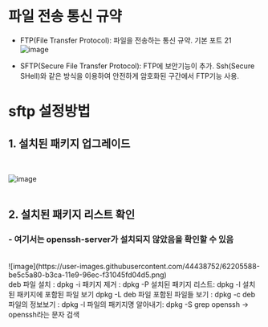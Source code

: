 # 파일 전송 통신 규약
- FTP(File Transfer Protocol): 파일을 전송하는 통신 규약. 기본 포트 21
![image](https://user-images.githubusercontent.com/44438752/62205910-84d81f00-b3cb-11e9-8ee9-22c619ae7c41.png)

- SFTP(Secure File Transfer Protocol): FTP에 보안기능이 추가. Ssh(Secure SHell)와 같은 방식을 이용하여 안전하게 암호화된 구간에서 FTP기능 사용. 

# sftp 설정방법
## 1. 설치된 패키지 업그레이드 
<br/>

![image](https://user-images.githubusercontent.com/44438752/62205910-84d81f00-b3cb-11e9-8ee9-22c619ae7c41.png)
<br/><br/>
## 2. 설치된 패키지 리스트 확인
### - 여기서는 openssh-server가 설치되지 않았음을 확인할 수 있음
<br/>
![image](https://user-images.githubusercontent.com/44438752/62205588-be5c5a80-b3ca-11e9-96ec-f31045fd04d5.png)
<br/>
deb 파일 설치 : dpkg -i <file name.deb>
패키지 제거 : dpkg -P <package nae>
설치된 패키지 리스트: dpkg -l
설치된 패키지에 포함된 파일 보기 dpkg -L <package name>
deb 파일 포함된 파일들 보기 : dpkg -c <file name.deb>
deb 파일의 정보보기 : dpkg -l <file name.deb>
파일의 패키지명 알아내기: dpkg -S <file name>
grep openssh -> openssh라는 문자 검색
